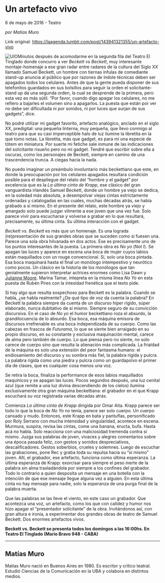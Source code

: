 # Un artefacto vivo



6 de mayo de 2016 - Teatro

_por Matías Muro_

Link original: https://laagenda.tumblr.com/post/143941321355/un-artefacto-vivo

![UIO](https://64.media.tumblr.com/572f238aa3895ff8c679d27d919e9a00/tumblr_inline_pjzp3c1T2Y1t6q87u_400.jpg)Minutos después de acomodarme en la segunda fila del Teatro El Tinglado donde concurro a ver *Beckett vs Beckett*, muy interesante montaje-homenaje a ese gran radar entre radares de la cultura del Siglo XX llamado Samuel Beckett, un hombre con tiernas ínfulas de comediante stand-up anuncia al público que por razones de índole técnicas deben ser apagados todos los celulares. Antes de que la gente pueda disponer de sus telefonitos guardados en sus bolsillos para seguir la orden el solicitante-stand up da una segunda orden, la cual se desprende de la primera, pero esta vez es más sútil. “Por favor, cuando digo apagar los celulares, no me refiero a bajarles el volumen sino a apagarlos. La puesta que están por ver no debe ser dificultada ni por sonidos, ni por luces que surjan de sus gadgets”, dice. 


No podré utilizar mi gadget favorito, artefacto analógico, anclado en el siglo XX, predigital: una pequeña linterna, muy pequeña, que llevo conmigo al teatro para que su casi imperceptible halo de luz ilumine la libretita en la que tomo notas. La libretita, más que gadget, es para mí una especie de tótem en miniatura. Por suerte mi fetiche sale inmune de las indicaciones del solicitante risueño pero no mi gadget. Tendré que escribir sobre ella a oscuras, como los personajes de Beckett, siempre en camino de una trascendencia trunca. A ciegas hacia la nada.


No puedo imaginar un preámbulo involuntario más beckettiano que este, en donde la preocupación por los celulares apagados resultara condición posible para el despliegue del relato del “hombre y el gadget” por excelencia que es la *La última cinta de Krapp*, ese clásico del gran vanguardista irlandés Samuel Beckett, donde un hombre ya viejo se dedica, en la soledad más absoluta, a desempolvar viejas cintas estrictamente ordenadas y catalogadas en las cuales, muchas décadas atrás, se había grabado a sí mismo. En el presente del relato, este hombre ya viejo y amargado solo puede juzgar vilmente a ese joven que una vez fue. Solo parece vivir para escucharse y volverse a grabar en lo que resultará, precisamente, su última cinta. Su última interacción con el gadget.


*Beckett vs. Beckett* es más que un homenaje. Es una lograda (re)presentación de sus grandes obras que se suceden como si fuesen una. Parece una sola obra hilvanada en dos actos. Ese es precisamente uno de los puntos interesantes de la puesta. La primera obra es *No yo* (*Not I*). Se apagan las luces y aparece en escena una boca de mujer cuyos labios están maquillados con un rouge convencional. Sí, solo una boca pintada. Esa boca maquinará hasta el final un monólogo intempestivo y neurótico como pocos. Un clásico en la historia de los monólogos que tan genialmente supieron interpretar actrices enormes como Lisa Dawn y [Julianne Moore](https://www.youtube.com/watch?v=1DmqbQas460). Marina Tamar, intepreta en la misma línea *No Yo* en esta puesta de Rubén Pires con la intesidad frenética que el texto pide.


Si hay algo que resulta sospechoso para Beckett es la palabra. Cuando se habla, ¿se habla realmente? ¿De qué tipo de voz da cuenta la palabra? En Beckett la palabra siempre da cuenta de un discurso híper rígido, súper elaborado, nunca dubitativo de sí mismo. Siempre seguro de su convicción discursiva. En el caso de *No yo* el humor beckettiano roza el absurdo, la grandilocuencia de lo absurdo. Esa boca, esa máquina emisora de discursos irrefrenable es una boca independizada de su cuerpo. Como las cabezas en frascos de *Futurama*, lo que se siente bien arraigado en su propio discurso, en su constante y exclusiva maquinación mental, carece de alma pero también de cuerpo. Lo que piensa pero no siente, no solo carece de cuerpo sino que resulta la alienación más complicada. La frialdad de la máquina es solo una extensión del peor fantasma humano: el endiosamiento del discurso y su sombra más fiel, la palabra rígida y pulcra. La palabra rígida como una piedra y pulcra como un guardapolvo el primer día de clases, que es cualquier cosa menos una voz. 


Se retira la boca, finaliza la performance de esos labios maquillados maquínicos y se apagan las luces. Pocos segundos después, una luz cenital azul (que remite a una luz divina descendiendo de los cielos) ilumina exclusivamente otra gran máquina beckettiana: el grabador en el que Krapp escuchará su voz registrada varias décadas atrás. 


Comienza *La última cinta de Krapp* dirigida por Omar Aita. Krapp parece ser todo lo que la boca de *No Yo* no tenía, parece ser solo cuerpo. Un cuerpo cansado y mudo. Entonces, este Krapp en bata y pantuflas, personificado por Roly Serrano con mucha intensidad y singularidad, acontece en escena. Murmura, suspira, revisa las cintas, come una banana, eructa, bufa. Hasta acá no habla. Solo reacciona con una maliciosidad tremenda contra sí mismo. Juzga sus palabras de joven, vivaces y alegres comentarios sobre una época pasada feliz, con gestos y sonidos despreciativos, descalificadores. Gestos soberbios, crueles y solemnes. Luego de escuchar las grabaciones, pone Rec y graba toda su repulsa hacia su “sí mismo” joven. Allí, el grabador, ese artefacto, funciona como última esperanza. La última esperanza de Krapp: exorcisar para siempre el peso inerte de la palabra sin alma trasladándola por siempre a los confines del grabador. Todo lo contrario a quien desposita un mensaje en una botella con la intención de que ese mensaje llegue alguna vez a alguien. En esta última cinta no hay mensaje para nadie, solo la esperanza de una purga final de la palabra muerta.


Que las palabras se las lleve el viento, en este caso un grabador. Que acontezca una voz, un artefacto, como los que con calidez y humor nos hizo apagar el “presentador solicitante” de la obra. Invitándonos así, con gran altura e ironía, a experimentar dos grandes obras de teatro de Samuel Beckett. Dos enormes artefactos vivos. 


  
  
  


**Beckett vs. Beckett se presenta todos los domingos a las 16:00hs. En Teatro El Tinglado (Mario Bravo 948 - CABA)**



---

 Matías Muro
------------

 Matías Muro nació en Buenos Aires en 1980. Es escritor y crítico teatral. Estudió Ciencias de la Comunicación en la UBA y colabora en distintos medios. 

